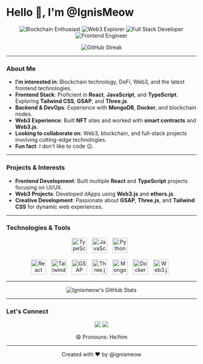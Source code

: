 <h1 align="start">Hello 👋, I'm @IgnisMeow</h1>


<p align="center">
  <img src="https://img.shields.io/badge/-Blockchain%20Enthusiast-blueviolet?style=for-the-badge" alt="Blockchain Enthusiast"/>
  <img src="https://img.shields.io/badge/-Web3%20Explorer-orange?style=for-the-badge" alt="Web3 Explorer"/>
  <img src="https://img.shields.io/badge/-Full%20Stack%20Developer-green?style=for-the-badge" alt="Full Stack Developer"/>
  <img src="https://img.shields.io/badge/-Frontend%20Engineer-ff69b4?style=for-the-badge" alt="Frontend Engineer"/>
</p>

<p align="center">
  <img src="https://github-readme-streak-stats.herokuapp.com/?user=ignismeow&theme=radical" alt="GitHub Streak"/>
</p>

---

### About Me
-  **I’m interested in**: Blockchain technology, DeFi, Web3, and the latest frontend technologies.
-  **Frontend Stack**: Proficient in **React**, **JavaScript**, and **TypeScript**. Exploring **Tailwind CSS**, **GSAP**, and **Three.js**.
-  **Backend & DevOps**: Experience with **MongoDB**, **Docker**, and blockchain nodes.
-  **Web3 Experience**: Built **NFT** sites and worked with **smart contracts** and **Web3.js**.
-  **Looking to collaborate on**: Web3, blockchain, and full-stack projects involving cutting-edge technologies.
-  **Fun fact**: I don't like to code 😉.

---

### Projects & Interests
- **Frontend Development**: Built multiple **React** and **TypeScript** projects focusing on UI/UX.
- **Web3 Projects**: Developed dApps using **Web3.js** and **ethers.js**.
- **Creative Development**: Passionate about **GSAP**, **Three.js**, and **Tailwind CSS** for dynamic web experiences.

---

### Technologies & Tools
<p align="center">
  <img src="https://cdn.jsdelivr.net/gh/devicons/devicon/icons/typescript/typescript-original.svg" alt="TypeScript" width="40" height="40" style="margin-right: 10px;"/>
  <img src="https://cdn.jsdelivr.net/gh/devicons/devicon/icons/javascript/javascript-original.svg" alt="JavaScript" width="40" height="40" style="margin-right: 10px;"/>
  <img src="https://cdn.jsdelivr.net/gh/devicons/devicon/icons/python/python-original.svg" alt="Python" width="40" height="40" style="margin-right: 10px;"/>
</p>

<p align="center">
  <img src="https://cdn.jsdelivr.net/gh/devicons/devicon/icons/react/react-original.svg" alt="React" width="40" height="40" style="margin-right: 10px;"/>
  <img src="https://img.icons8.com/color/48/000000/tailwindcss.png" alt="Tailwind CSS" width="40" height="40" style="margin-right: 10px;"/>
  <img src="https://cdn.worldvectorlogo.com/logos/gsap-greensock.svg" alt="GSAP" width="40" height="40" style="margin-right: 10px;"/>
  <img src="https://cdn.jsdelivr.net/gh/devicons/devicon/icons/threejs/threejs-original-wordmark.svg" alt="Three.js" width="40" height="40" style="background-color: white; margin-right: 10px;"/>
  <img src="https://cdn.jsdelivr.net/gh/devicons/devicon/icons/mongodb/mongodb-original.svg" alt="MongoDB" width="40" height="40" style="margin-right: 10px;"/>
  <img src="https://cdn.jsdelivr.net/gh/devicons/devicon/icons/docker/docker-original.svg" alt="Docker" width="40" height="40" style="margin-right: 10px;"/>
  <img src="https://cryptologos.cc/logos/ethereum-eth-logo.svg?v=024" alt="Web3.js" width="40" height="40" style="margin-right: 10px;"/>
</p>

---

<p align="center">
  <img src="https://github-readme-stats.vercel.app/api?username=ignismeow&show_icons=true&theme=radical" alt="Ignismeow's GitHub Stats"/>
</p>

---

### Let's Connect
<p align="center">
  <a href="https://x.com/IgnisMeow"><img src="https://img.shields.io/badge/X-@IgnisMeow-blue?style=for-the-badge&logo=x"/></a>
  <a href="mailto:ignismeowofficial@gmail.com"><img src="https://img.shields.io/badge/ignismeowofficial@gmail.com-red?style=for-the-badge&logo=gmail"/></a>
</p>

<p align="center">😄 Pronouns: He/him</p>

---

<p align="center">Created with ❤️ by @ignismeow</p>
